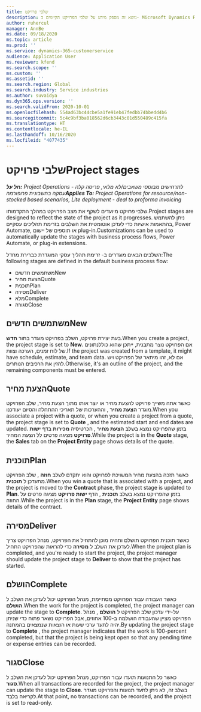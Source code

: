 ```yaml
---
title: שלבי פרויקט
description: נושא זה מספק מידע על שלבי הפרויקט הקיימים ב- Microsoft Dynamics Project Operations.
author: ruhercul
manager: AnnBe
ms.date: 09/18/2020
ms.topic: article
ms.prod: ''
ms.service: dynamics-365-customerservice
audience: Application User
ms.reviewer: kfend
ms.search.scope: ''
ms.custom: ''
ms.assetid: ''
ms.search.region: Global
ms.search.industry: Service industries
ms.author: suvaidya
ms.dyn365.ops.version: ''
ms.search.validFrom: 2020-10-01
ms.openlocfilehash: 554ad63bc44cbe5a1fe91eb47fedbb74bbedd4b6
ms.sourcegitcommit: 5c4c9bf3ba018562d6cb3443c01d550489c415fa
ms.translationtype: HT
ms.contentlocale: he-IL
ms.lasthandoff: 10/16/2020
ms.locfileid: "4077435"
---
```

# <a name="project-stages"></a><span data-ttu-id="daf6f-103">שלבי פרויקט</span><span class="sxs-lookup"><span data-stu-id="daf6f-103">Project stages</span></span>

<span data-ttu-id="daf6f-104">_**חל על:** Project Operations לתרחישים מבוססי משאבים/לא מלאי, פריסה קלה - עסקה בחשבונית פרופורמה_</span><span class="sxs-lookup"><span data-stu-id="daf6f-104">_**Applies To:** Project Operations for resource/non-stocked based scenarios, Lite deployment - deal to proforma invoicing_</span></span>

<span data-ttu-id="daf6f-105">שלבי פרויקט מיועדים לשקף את מצב הפרויקט במהלך התקדמותו.</span><span class="sxs-lookup"><span data-stu-id="daf6f-105">Project stages are designed to reflect the state of the project as it progresses.</span></span> <span data-ttu-id="daf6f-106">ניתן להשתמש בהתאמות אישיות כדי לעדכן אוטומטית את השלבים בזרימת תהליכים עסקיים, Power Automate, או תוספים של יישום plug-in.</span><span class="sxs-lookup"><span data-stu-id="daf6f-106">Customizations can be used to automatically update the stages with business process flows, Power Automate, or plug-in extensions.</span></span>

<span data-ttu-id="daf6f-107">השלבים הבאים מוגדרים ב- זרימת תהליך עסקי המוגדרת כברירת מחדל:</span><span class="sxs-lookup"><span data-stu-id="daf6f-107">The following stages are defined in the default business process flow:</span></span>

- <span data-ttu-id="daf6f-108">משתמשים חדשים</span><span class="sxs-lookup"><span data-stu-id="daf6f-108">New</span></span>
- <span data-ttu-id="daf6f-109">הצעת מחיר</span><span class="sxs-lookup"><span data-stu-id="daf6f-109">Quote</span></span>
- <span data-ttu-id="daf6f-110">תוכנית</span><span class="sxs-lookup"><span data-stu-id="daf6f-110">Plan</span></span>
- <span data-ttu-id="daf6f-111">מסירה</span><span class="sxs-lookup"><span data-stu-id="daf6f-111">Deliver</span></span>
- <span data-ttu-id="daf6f-112">מלא</span><span class="sxs-lookup"><span data-stu-id="daf6f-112">Complete</span></span>
- <span data-ttu-id="daf6f-113">סגורה</span><span class="sxs-lookup"><span data-stu-id="daf6f-113">Close</span></span> 

## <a name="new"></a><span data-ttu-id="daf6f-114">משתמשים חדשים</span><span class="sxs-lookup"><span data-stu-id="daf6f-114">New</span></span>

<span data-ttu-id="daf6f-115">בעת יצירת פרויקט, השלב בפרויקט מוגדר בתור **חדש**.</span><span class="sxs-lookup"><span data-stu-id="daf6f-115">When you create a project, the project stage is set to **New**.</span></span> <span data-ttu-id="daf6f-116">אם הפרויקט נוצר מתבנית, ייתכן שהוא כוללנתונים של לוח זמנים, הערכה וצוות.</span><span class="sxs-lookup"><span data-stu-id="daf6f-116">If the project was created from a template, it might have schedule, estimate, and team data.</span></span> <span data-ttu-id="daf6f-117">אם לא, זהו מיתאר של הפרויקט ויש להזין את הרכיבים הנותרים.</span><span class="sxs-lookup"><span data-stu-id="daf6f-117">Otherwise, it's an outline of the project, and the remaining components must be entered.</span></span>

## <a name="quote"></a><span data-ttu-id="daf6f-118">הצעת מחיר</span><span class="sxs-lookup"><span data-stu-id="daf6f-118">Quote</span></span>

<span data-ttu-id="daf6f-119">כאשר אתה משייך פרויקט להצעת מחיר או יוצר אותו מתוך הצעת מחיר, שלב הפרויקט מוגדר **הצעת מחיר** , וההערכות של תאריכי ההתחלה והסיום יעודכנו.</span><span class="sxs-lookup"><span data-stu-id="daf6f-119">When you associate a project with a quote, or when you create a project from a quote, the project stage is set to **Quote** , and the estimated start and end dates are updated.</span></span> <span data-ttu-id="daf6f-120">בזמן שהפרויקט נמצא בשלב **הצעת מחיר** , הכרטיסיה **מכירות** בדף **ישות פרויקט** מציגה פרטים לל הצעת המחיר.</span><span class="sxs-lookup"><span data-stu-id="daf6f-120">While the project is in the **Quote** stage, the **Sales** tab on the **Project Entity** page shows details of the quote.</span></span>

## <a name="plan"></a><span data-ttu-id="daf6f-121">תוכנית</span><span class="sxs-lookup"><span data-stu-id="daf6f-121">Plan</span></span>

<span data-ttu-id="daf6f-122">כאשר תזכה בהצעת מחיר המשויכת לפרויקט והוא יתקדם לשלב **חוזה** , שלב הפרויקט מתעדכן ל **תוכנית**.</span><span class="sxs-lookup"><span data-stu-id="daf6f-122">When you win a quote that is associated with a project, and the project is moved to the **Contract** phase, the project stage is updated to **Plan**.</span></span> <span data-ttu-id="daf6f-123">בזמן שהפרויקט נמצא בשלב **תוכנית** , הדף **ישות פרויקט** מציגה פרטים על החוזה.</span><span class="sxs-lookup"><span data-stu-id="daf6f-123">While the project is in the **Plan** stage, the **Project Entity** page shows details of the contract.</span></span>

## <a name="deliver"></a><span data-ttu-id="daf6f-124">מסירה</span><span class="sxs-lookup"><span data-stu-id="daf6f-124">Deliver</span></span>

<span data-ttu-id="daf6f-125">כאשר תוכנית הפרויקט תושלם ותהיה מוכן להתחיל את הפרויקט, מנהל הפרויקט צריך לעדכן את השלב ל **מסירה** כדי להראות שהפרויקט התחיל.</span><span class="sxs-lookup"><span data-stu-id="daf6f-125">When the project plan is completed, and you're ready to start the project, the project manager should update the project stage to **Deliver** to show that the project has started.</span></span>

## <a name="complete"></a><span data-ttu-id="daf6f-126">הושלם</span><span class="sxs-lookup"><span data-stu-id="daf6f-126">Complete</span></span> 

<span data-ttu-id="daf6f-127">כאשר העבודה עבור הפרויקט מסתיימת, מנהל הפרויקט יכול לעדכן את השלב ל **הושלם**.</span><span class="sxs-lookup"><span data-stu-id="daf6f-127">When the work for the project is completed, the project manager can update the stage to **Complete**.</span></span> <span data-ttu-id="daf6f-128">על-ידי עדכון שלב הפרויקט ל **הושלם** , מנהל הפרויקט מציין שהעבודה הושלמה ב-100 אחוזים, אבל הפרויקט נשאר פתוח כדי שניתן יהיה לתעד ערכי שעות או הוצאות שנמצאים בהמתנה.</span><span class="sxs-lookup"><span data-stu-id="daf6f-128">By updating the project stage to **Complete** , the project manager indicates that the work is 100-percent completed, but that the project is being kept open so that any pending time or expense entries can be recorded.</span></span>

## <a name="close"></a><span data-ttu-id="daf6f-129">סגור</span><span class="sxs-lookup"><span data-stu-id="daf6f-129">Close</span></span>

<span data-ttu-id="daf6f-130">כאשר כל התנועות תועדו עבור הפרויקט, מנהל הפרויקט יכול לעדכן את השלב ל **סגור**.</span><span class="sxs-lookup"><span data-stu-id="daf6f-130">When all transactions are recorded for the project, the project manager can update the stage to **Close**.</span></span> <span data-ttu-id="daf6f-131">בשלב זה, לא ניתן לתעד תנועות והפרויקט מוגדר לקריאה בלבד.</span><span class="sxs-lookup"><span data-stu-id="daf6f-131">At that point, no transactions can be recorded, and the project is set to read-only.</span></span>


